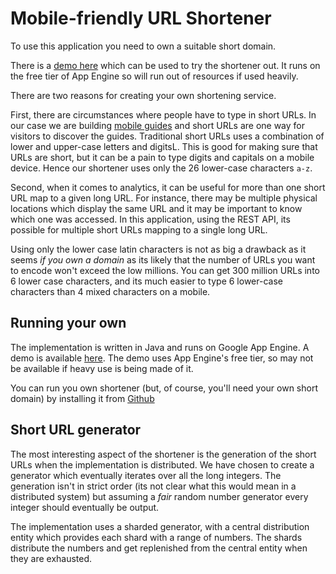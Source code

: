# Mobile-friendly URL Shortener

To use this application you need to own a suitable short domain.

There is a [demo here][5] which can be used to try the shortener
out. It runs on the free tier of App Engine so will run out of
resources if used heavily.

There are two reasons for creating your own shortening service.

First, there are circumstances where people have to type in short
URLs. In our case we are building [mobile guides][1] and short URLs
are one way for visitors to discover the guides.  Traditional short
URLs uses a combination of lower and upper-case letters and digitsL.
This is good for making sure that URLs are short, but it can be a pain
to type digits and capitals on a mobile device.  Hence our shortener
uses only the 26 lower-case characters `a-z`.

Second, when it comes to analytics, it can be useful for more than one
short URL map to a given long URL.  For instance, there may be
multiple physical locations which display the same URL and it may be
important to know which one was accessed. In this application, using
the REST API, its possible for multiple short URLs mapping to a single
long URL.

Using only the lower case latin characters is not as big a drawback as
it seems _if you own a domain_ as its likely that the number of URLs
you want to encode won't exceed the low millions.  You can get 300
million URLs into 6 lower case characters, and its much easier to type
6 lower-case characters than 4 mixed characters on a mobile.

## Running your own

The implementation is written in Java and runs on Google App Engine.
A demo is available [here][2]. The demo uses App Engine's free tier,
so may not be available if heavy use is being made of it.

You can run you own shortener (but, of course, you'll need your own
short domain) by installing it from [Github][3]

## Short URL generator

The most interesting aspect of the shortener is the generation of the
short URLs when the implementation is distributed.  We have chosen to
create a generator which eventually iterates over all the long
integers.  The generation isn't in strict order (its not clear what
this would mean in a distributed system) but assuming a _fair_ random
number generator every integer should eventually be output.

The implementation uses a sharded generator, with a central
distribution entity which provides each shard with a range of
numbers.  The shards distribute the numbers and get replenished from
the central entity when they are exhausted.

[1]: http://www.cilogi.com
[2]: http://1-dot-shorten2go.appspot.com
[3]: http://github.com/cilogi/shorten2go
[4]: https://cloud.google.com/appengine/docs/java/logs/
[5]: http://1-dot-shorten2go.appspot.com
